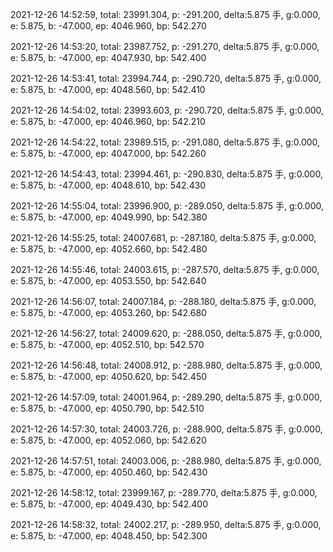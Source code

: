 2021-12-26 14:52:59, total: 23991.304, p: -291.200, delta:5.875 手, g:0.000, e: 5.875, b: -47.000, ep: 4046.960, bp: 542.270

2021-12-26 14:53:20, total: 23987.752, p: -291.270, delta:5.875 手, g:0.000, e: 5.875, b: -47.000, ep: 4047.930, bp: 542.400

2021-12-26 14:53:41, total: 23994.744, p: -290.720, delta:5.875 手, g:0.000, e: 5.875, b: -47.000, ep: 4048.560, bp: 542.410

2021-12-26 14:54:02, total: 23993.603, p: -290.720, delta:5.875 手, g:0.000, e: 5.875, b: -47.000, ep: 4046.960, bp: 542.210

2021-12-26 14:54:22, total: 23989.515, p: -291.080, delta:5.875 手, g:0.000, e: 5.875, b: -47.000, ep: 4047.000, bp: 542.260

2021-12-26 14:54:43, total: 23994.461, p: -290.830, delta:5.875 手, g:0.000, e: 5.875, b: -47.000, ep: 4048.610, bp: 542.430

2021-12-26 14:55:04, total: 23996.900, p: -289.050, delta:5.875 手, g:0.000, e: 5.875, b: -47.000, ep: 4049.990, bp: 542.380

2021-12-26 14:55:25, total: 24007.681, p: -287.180, delta:5.875 手, g:0.000, e: 5.875, b: -47.000, ep: 4052.660, bp: 542.480

2021-12-26 14:55:46, total: 24003.615, p: -287.570, delta:5.875 手, g:0.000, e: 5.875, b: -47.000, ep: 4053.550, bp: 542.640

2021-12-26 14:56:07, total: 24007.184, p: -288.180, delta:5.875 手, g:0.000, e: 5.875, b: -47.000, ep: 4053.260, bp: 542.680

2021-12-26 14:56:27, total: 24009.620, p: -288.050, delta:5.875 手, g:0.000, e: 5.875, b: -47.000, ep: 4052.510, bp: 542.570

2021-12-26 14:56:48, total: 24008.912, p: -288.980, delta:5.875 手, g:0.000, e: 5.875, b: -47.000, ep: 4050.620, bp: 542.450

2021-12-26 14:57:09, total: 24001.964, p: -289.290, delta:5.875 手, g:0.000, e: 5.875, b: -47.000, ep: 4050.790, bp: 542.510

2021-12-26 14:57:30, total: 24003.726, p: -288.900, delta:5.875 手, g:0.000, e: 5.875, b: -47.000, ep: 4052.060, bp: 542.620

2021-12-26 14:57:51, total: 24003.006, p: -288.980, delta:5.875 手, g:0.000, e: 5.875, b: -47.000, ep: 4050.460, bp: 542.430

2021-12-26 14:58:12, total: 23999.167, p: -289.770, delta:5.875 手, g:0.000, e: 5.875, b: -47.000, ep: 4049.430, bp: 542.400

2021-12-26 14:58:32, total: 24002.217, p: -289.950, delta:5.875 手, g:0.000, e: 5.875, b: -47.000, ep: 4048.450, bp: 542.300